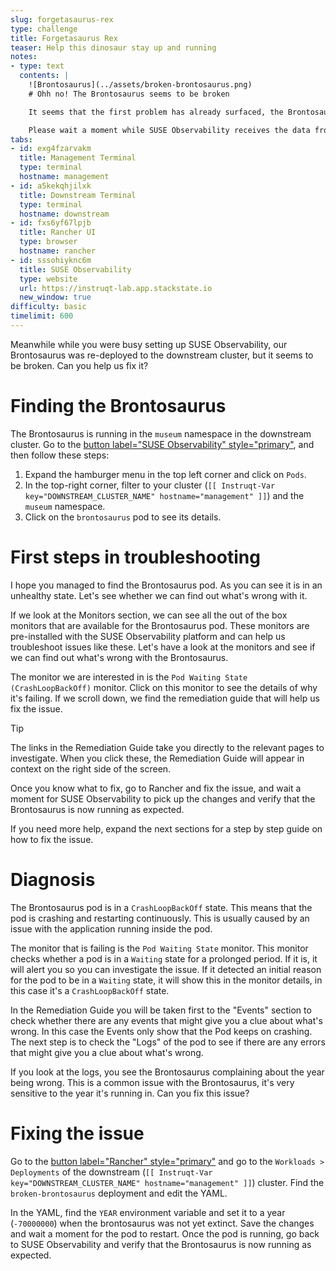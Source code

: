 ```yaml
---
slug: forgetasaurus-rex
type: challenge
title: Forgetasaurus Rex
teaser: Help this dinosaur stay up and running
notes:
- type: text
  contents: |
    ![Brontosaurus](../assets/broken-brontosaurus.png)
    # Ohh no! The Brontosaurus seems to be broken

    It seems that the first problem has already surfaced, the Brontosaurus workload is not running as expected. Can you help us troubleshoot the issue?

    Please wait a moment while SUSE Observability receives the data from the downstream cluster. Once the data is available, we can start troubleshooting the issue.
tabs:
- id: exg4fzarvakm
  title: Management Terminal
  type: terminal
  hostname: management
- id: a5kekqhjilxk
  title: Downstream Terminal
  type: terminal
  hostname: downstream
- id: fxs6yf67lpjb
  title: Rancher UI
  type: browser
  hostname: rancher
- id: sssohiyknc6m
  title: SUSE Observability
  type: website
  url: https://instruqt-lab.app.stackstate.io
  new_window: true
difficulty: basic
timelimit: 600
---
```

Meanwhile while you were busy setting up SUSE Observability, our Brontosaurus was re-deployed to the downstream cluster, but it seems to be broken. Can you help us fix it?

Finding the Brontosaurus
========================

The Brontosaurus is running in the `museum` namespace in the downstream cluster. Go to the [button label="SUSE Observability" style="primary"](tab-3), and then follow these steps:

1. Expand the hamburger menu in the top left corner and click on `Pods`.
2. In the top-right corner, filter to your cluster (`[[ Instruqt-Var key="DOWNSTREAM_CLUSTER_NAME" hostname="management" ]]`) and the `museum` namespace.
3. Click on the `brontosaurus` pod to see its details.

First steps in troubleshooting
==============================

I hope you managed to find the Brontosaurus pod. As you can see it is in an unhealthy state. Let's see whether we can find out what's wrong with it.

If we look at the Monitors section, we can see all the out of the box monitors that are available for the Brontosaurus pod. These monitors are pre-installed with the SUSE Observability platform and can help us troubleshoot issues like these. Let's have a look at the monitors and see if we can find out what's wrong with the Brontosaurus.

The monitor we are interested in is the `Pod Waiting State (CrashLoopBackOff)` monitor. Click on this monitor to see the details of why it's failing. If we scroll down, we find the remediation guide that will help us fix the issue.

> [!TIP]
> The links in the Remediation Guide take you directly to the relevant pages to investigate. When you click these, the Remediation Guide will appear in context on the right side of the screen.

Once you know what to fix, go to Rancher and fix the issue, and wait a moment for SUSE Observability to pick up the changes and verify that the Brontosaurus is now running as expected.

If you need more help, expand the next sections for a step by step guide on how to fix the issue.

Diagnosis
=========

The Brontosaurus pod is in a `CrashLoopBackOff` state. This means that the pod is crashing and restarting continuously. This is usually caused by an issue with the application running inside the pod.

The monitor that is failing is the `Pod Waiting State` monitor. This monitor checks whether a pod is in a `Waiting` state for a prolonged period. If it is, it will alert you so you can investigate the issue. If it detected an initial reason for the pod to be in a `Waiting` state, it will show this in the monitor details, in this case it's a `CrashLoopBackOff` state.

In the Remediation Guide you will be taken first to the "Events" section to check whether there are any events that might give you a clue about what's wrong. In this case the Events only show that the Pod keeps on crashing. The next step is to check the "Logs" of the pod to see if there are any errors that might give you a clue about what's wrong.

If you look at the logs, you see the Brontosaurus complaining about the year being wrong. This is a common issue with the Brontosaurus, it's very sensitive to the year it's running in. Can you fix this issue?

Fixing the issue
================

Go to the [button label="Rancher" style="primary"](tab-2) and go to the `Workloads > Deployments` of the downstream (`[[ Instruqt-Var key="DOWNSTREAM_CLUSTER_NAME" hostname="management" ]]`) cluster. Find the `broken-brontosaurus` deployment and edit the YAML.

In the YAML, find the `YEAR` environment variable and set it to a year (`-70000000`) when the brontosaurus was not yet extinct. Save the changes and wait a moment for the pod to restart. Once the pod is running, go back to SUSE Observability and verify that the Brontosaurus is now running as expected.
